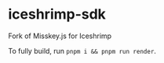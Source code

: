 # iceshrimp-sdk

Fork of Misskey.js for Iceshrimp

To fully build, run `pnpm i && pnpm run render`.
